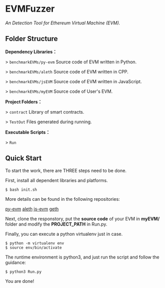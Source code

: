 EVMFuzzer
======

*An Detection Tool for Ethereum Virtual Machine (EVM).*

## Folder Structure

**Dependency Libraries：**

\> `benchmarkEVMs/py-evm`  Source code of EVM written in Python.

\> `benchmarkEVMs/aleth`  Source code of EVM written in CPP.

\> `benchmarkEVMs/jsEVM`  Source code of EVM written in JavaScript.

\> `benchmarkEVMs/myEVM`  Source code of User's EVM.

**Project Folders：**

\> `contract`  Library of smart contracts.

\> `TestOut`  Files generated during running.

**Executable Scripts：**

\> `Run` 


## Quick Start

To start the work, there are THREE steps need to be done.

First, install all dependent libraries and platforms.
```
$ bash init.sh
```
More details can be found in the following repositories:

[py-evm](https://github.com/ethereum/py-evm)   [aleth](https://github.com/ethereum/aleth)   [js-evm](https://github.com/ethereumjs/ethereumjs-vm)   [geth](https://github.com/ethereum/go-ethereum)

Next, clone the responstory, put the **source code** of your EVM in **myEVM/** folder and modify the **PROJECT_PATH** in Run.py.

Finally, you can execute a python virtualenv just in case.

```
$ python -m virtualenv env
$ source env/bin/activate
```

The runtime environment is python3, and just run the script and follow the guidance:

```
$ python3 Run.py
```

You are done! 

